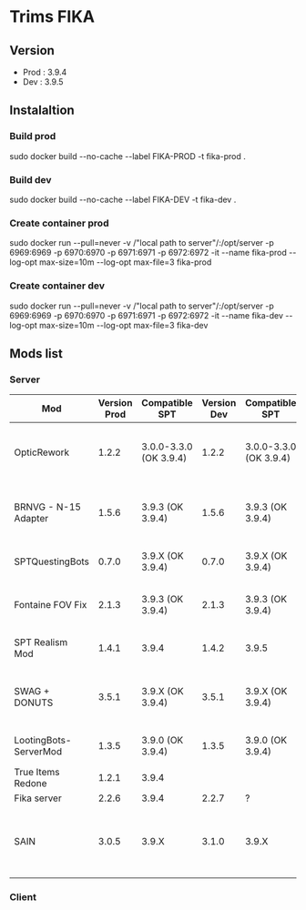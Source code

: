 # Trims FIKA

## Version
* Prod : 3.9.4
* Dev : 3.9.5

## Instalaltion
### Build prod

sudo docker build --no-cache --label FIKA-PROD -t fika-prod .

### Build dev

sudo docker build --no-cache --label FIKA-DEV -t fika-dev .

### Create container prod

sudo docker run --pull=never -v /"local path to server"/:/opt/server -p 6969:6969 -p 6970:6970 -p 6971:6971 -p 6972:6972 -it --name fika-prod --log-opt max-size=10m --log-opt max-file=3 fika-prod

### Create container dev

sudo docker run --pull=never -v /"local path to server"/:/opt/server -p 6969:6969 -p 6970:6970 -p 6971:6971 -p 6972:6972 -it --name fika-dev --log-opt max-size=10m --log-opt max-file=3 fika-dev

## Mods list
### Server

| Mod | Version Prod | Compatible SPT | Version Dev | Compatible SPT | Link |
| ---      | ---      | ---      | ---      | ---      | ---      |
| OpticRework | 1.2.2 | 3.0.0-3.3.0 (OK 3.9.4) | 1.2.2 | 3.0.0-3.3.0 (OK 3.9.4) | https://hub.sp-tarkov.com/files/file/1327-eft-scope-and-red-dot-sight-overhaul-by-geff-hannigan-reupload/ |
| BRNVG - N-15 Adapter | 1.5.6 | 3.9.3 (OK 3.9.4) | 1.5.6 | 3.9.3 (OK 3.9.4) | https://hub.sp-tarkov.com/files/file/1303-borkel-s-realistic-night-vision-goggles-nvgs-and-t-7/ |
| SPTQuestingBots | 0.7.0 | 3.9.X (OK 3.9.4) | 0.7.0 | 3.9.X (OK 3.9.4) | https://hub.sp-tarkov.com/files/file/1534-questing-bots/ |
| Fontaine FOV Fix | 2.1.3 | 3.9.3 (OK 3.9.4) | 2.1.3 | 3.9.3 (OK 3.9.4) | https://hub.sp-tarkov.com/files/file/942-fontaine-s-fov-fix-variable-optics/ |
| SPT Realism Mod | 1.4.1 | 3.9.4 | 1.4.2 | 3.9.5 | https://hub.sp-tarkov.com/files/file/606-spt-realism-mod/ |
| SWAG + DONUTS | 3.5.1 | 3.9.X (OK 3.9.4) | 3.5.1 | 3.9.X (OK 3.9.4) | https://hub.sp-tarkov.com/files/file/878-swag-donuts-dynamic-spawn-waves-and-custom-spawn-points/ |
| LootingBots-ServerMod | 1.3.5 | 3.9.0 (OK 3.9.4) | 1.3.5 | 3.9.0 (OK 3.9.4) | https://hub.sp-tarkov.com/files/file/1096-looting-bots/ |
| True Items Redone | 1.2.1 | 3.9.4 | |
| Fika server | 2.2.6 | 3.9.4 | 2.2.7 | ? |
| SAIN | 3.0.5 | 3.9.X | 3.1.0 | 3.9.X | https://hub.sp-tarkov.com/files/file/1062-sain-solarint-s-ai-modifications-full-ai-combat-system-replacement/ |

### Client